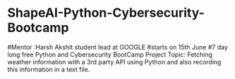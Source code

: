 # ShapeAI-Python-Cybersecurity-Bootcamp
#Mentor :Harsh Akshit student lead at GOOGLE
#starts on 15th June 
#7 day long free Python and Cybersecurity BootCamp
Project Topic:
Fetching weather information with a 3rd party API using Python and also recording this information in a text file.
